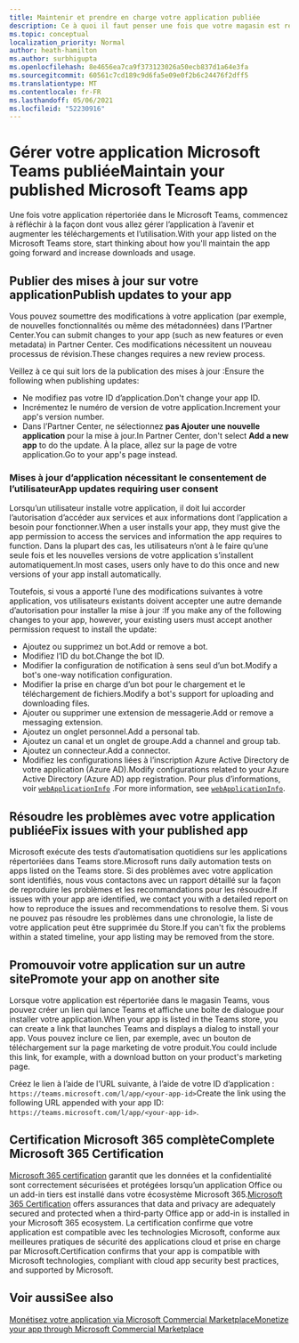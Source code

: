 ```yaml
---
title: Maintenir et prendre en charge votre application publiée
description: Ce à quoi il faut penser une fois que votre magasin est répertorié dans Teams store et AppSource.
ms.topic: conceptual
localization_priority: Normal
author: heath-hamilton
ms.author: surbhigupta
ms.openlocfilehash: 8e4656ea7ca9f373123026a50ecb837d1a64e3fa
ms.sourcegitcommit: 60561c7cd189c9d6fa5e09e0f2b6c24476f2dff5
ms.translationtype: MT
ms.contentlocale: fr-FR
ms.lasthandoff: 05/06/2021
ms.locfileid: "52230916"
---
```

# <a name="maintain-your-published-microsoft-teams-app"></a><span data-ttu-id="a8cd2-103">Gérer votre application Microsoft Teams publiée</span><span class="sxs-lookup"><span data-stu-id="a8cd2-103">Maintain your published Microsoft Teams app</span></span>

<span data-ttu-id="a8cd2-104">Une fois votre application répertoriée dans le Microsoft Teams, commencez à réfléchir à la façon dont vous allez gérer l’application à l’avenir et augmenter les téléchargements et l’utilisation.</span><span class="sxs-lookup"><span data-stu-id="a8cd2-104">With your app listed on the Microsoft Teams store, start thinking about how you'll maintain the app going forward and increase downloads and usage.</span></span>

## <a name="publish-updates-to-your-app"></a><span data-ttu-id="a8cd2-105">Publier des mises à jour sur votre application</span><span class="sxs-lookup"><span data-stu-id="a8cd2-105">Publish updates to your app</span></span>

<span data-ttu-id="a8cd2-106">Vous pouvez soumettre des modifications à votre application (par exemple, de nouvelles fonctionnalités ou même des métadonnées) dans l’Partner Center.</span><span class="sxs-lookup"><span data-stu-id="a8cd2-106">You can submit changes to your app (such as new features or even metadata) in Partner Center.</span></span> <span data-ttu-id="a8cd2-107">Ces modifications nécessitent un nouveau processus de révision.</span><span class="sxs-lookup"><span data-stu-id="a8cd2-107">These changes requires a new review process.</span></span>

<span data-ttu-id="a8cd2-108">Veillez à ce qui suit lors de la publication des mises à jour :</span><span class="sxs-lookup"><span data-stu-id="a8cd2-108">Ensure the following when publishing updates:</span></span>

* <span data-ttu-id="a8cd2-109">Ne modifiez pas votre ID d’application.</span><span class="sxs-lookup"><span data-stu-id="a8cd2-109">Don't change your app ID.</span></span>
* <span data-ttu-id="a8cd2-110">Incrémentez le numéro de version de votre application.</span><span class="sxs-lookup"><span data-stu-id="a8cd2-110">Increment your app's version number.</span></span>
* <span data-ttu-id="a8cd2-111">Dans l’Partner Center, ne sélectionnez **pas Ajouter une nouvelle application** pour la mise à jour.</span><span class="sxs-lookup"><span data-stu-id="a8cd2-111">In Partner Center, don't select **Add a new app** to do the update.</span></span> <span data-ttu-id="a8cd2-112">À la place, allez sur la page de votre application.</span><span class="sxs-lookup"><span data-stu-id="a8cd2-112">Go to your app's page instead.</span></span>

### <a name="app-updates-requiring-user-consent"></a><span data-ttu-id="a8cd2-113">Mises à jour d’application nécessitant le consentement de l’utilisateur</span><span class="sxs-lookup"><span data-stu-id="a8cd2-113">App updates requiring user consent</span></span>

<span data-ttu-id="a8cd2-114">Lorsqu’un utilisateur installe votre application, il doit lui accorder l’autorisation d’accéder aux services et aux informations dont l’application a besoin pour fonctionner.</span><span class="sxs-lookup"><span data-stu-id="a8cd2-114">When a user installs your app, they must give the app permission to access the services and information the app requires to function.</span></span> <span data-ttu-id="a8cd2-115">Dans la plupart des cas, les utilisateurs n’ont à le faire qu’une seule fois et les nouvelles versions de votre application s’installent automatiquement.</span><span class="sxs-lookup"><span data-stu-id="a8cd2-115">In most cases, users only have to do this once and new versions of your app install automatically.</span></span>

<span data-ttu-id="a8cd2-116">Toutefois, si vous a apporté l’une des modifications suivantes à votre application, vos utilisateurs existants doivent accepter une autre demande d’autorisation pour installer la mise à jour :</span><span class="sxs-lookup"><span data-stu-id="a8cd2-116">If you make any of the following changes to your app, however, your existing users must accept another permission request to install the update:</span></span>

* <span data-ttu-id="a8cd2-117">Ajoutez ou supprimez un bot.</span><span class="sxs-lookup"><span data-stu-id="a8cd2-117">Add or remove a bot.</span></span>
* <span data-ttu-id="a8cd2-118">Modifiez l’ID du bot.</span><span class="sxs-lookup"><span data-stu-id="a8cd2-118">Change the bot ID.</span></span>
* <span data-ttu-id="a8cd2-119">Modifier la configuration de notification à sens seul d’un bot.</span><span class="sxs-lookup"><span data-stu-id="a8cd2-119">Modify a bot's one-way notification configuration.</span></span>
* <span data-ttu-id="a8cd2-120">Modifier la prise en charge d’un bot pour le chargement et le téléchargement de fichiers.</span><span class="sxs-lookup"><span data-stu-id="a8cd2-120">Modify a bot's support for uploading and downloading files.</span></span>
* <span data-ttu-id="a8cd2-121">Ajouter ou supprimer une extension de messagerie.</span><span class="sxs-lookup"><span data-stu-id="a8cd2-121">Add or remove a messaging extension.</span></span>
* <span data-ttu-id="a8cd2-122">Ajoutez un onglet personnel.</span><span class="sxs-lookup"><span data-stu-id="a8cd2-122">Add a personal tab.</span></span>
* <span data-ttu-id="a8cd2-123">Ajoutez un canal et un onglet de groupe.</span><span class="sxs-lookup"><span data-stu-id="a8cd2-123">Add a channel and group tab.</span></span>
* <span data-ttu-id="a8cd2-124">Ajoutez un connecteur.</span><span class="sxs-lookup"><span data-stu-id="a8cd2-124">Add a connector.</span></span>
* <span data-ttu-id="a8cd2-125">Modifiez les configurations liées à l’inscription Azure Active Directory de votre application (Azure AD).</span><span class="sxs-lookup"><span data-stu-id="a8cd2-125">Modify configurations related to your Azure Active Directory (Azure AD) app registration.</span></span> <span data-ttu-id="a8cd2-126">Pour plus d’informations, voir [`webApplicationInfo`](~/resources/schema/manifest-schema.md#webapplicationinfo) .</span><span class="sxs-lookup"><span data-stu-id="a8cd2-126">For more information, see [`webApplicationInfo`](~/resources/schema/manifest-schema.md#webapplicationinfo).</span></span>

## <a name="fix-issues-with-your-published-app"></a><span data-ttu-id="a8cd2-127">Résoudre les problèmes avec votre application publiée</span><span class="sxs-lookup"><span data-stu-id="a8cd2-127">Fix issues with your published app</span></span>

<span data-ttu-id="a8cd2-128">Microsoft exécute des tests d’automatisation quotidiens sur les applications répertoriées dans Teams store.</span><span class="sxs-lookup"><span data-stu-id="a8cd2-128">Microsoft runs daily automation tests on apps listed on the Teams store.</span></span> <span data-ttu-id="a8cd2-129">Si des problèmes avec votre application sont identifiés, nous vous contactons avec un rapport détaillé sur la façon de reproduire les problèmes et les recommandations pour les résoudre.</span><span class="sxs-lookup"><span data-stu-id="a8cd2-129">If issues with your app are identified, we contact you with a detailed report on how to reproduce the issues and recommendations to resolve them.</span></span> <span data-ttu-id="a8cd2-130">Si vous ne pouvez pas résoudre les problèmes dans une chronologie, la liste de votre application peut être supprimée du Store.</span><span class="sxs-lookup"><span data-stu-id="a8cd2-130">If you can't fix the problems within a stated timeline, your app listing may be removed from the store.</span></span>

## <a name="promote-your-app-on-another-site"></a><span data-ttu-id="a8cd2-131">Promouvoir votre application sur un autre site</span><span class="sxs-lookup"><span data-stu-id="a8cd2-131">Promote your app on another site</span></span>

<span data-ttu-id="a8cd2-132">Lorsque votre application est répertoriée dans le magasin Teams, vous pouvez créer un lien qui lance Teams et affiche une boîte de dialogue pour installer votre application.</span><span class="sxs-lookup"><span data-stu-id="a8cd2-132">When your app is listed in the Teams store, you can create a link that launches Teams and displays a dialog to install your app.</span></span> <span data-ttu-id="a8cd2-133">Vous pouvez inclure ce lien, par exemple, avec un bouton de téléchargement sur la page marketing de votre produit.</span><span class="sxs-lookup"><span data-stu-id="a8cd2-133">You could include this link, for example, with a download button on your product's marketing page.</span></span>

<span data-ttu-id="a8cd2-134">Créez le lien à l’aide de l’URL suivante, à l’aide de votre ID d’application : `https://teams.microsoft.com/l/app/<your-app-id>`</span><span class="sxs-lookup"><span data-stu-id="a8cd2-134">Create the link using the following URL appended with your app ID: `https://teams.microsoft.com/l/app/<your-app-id>`.</span></span>

## <a name="complete-microsoft-365-certification"></a><span data-ttu-id="a8cd2-135">Certification Microsoft 365 complète</span><span class="sxs-lookup"><span data-stu-id="a8cd2-135">Complete Microsoft 365 Certification</span></span>

<span data-ttu-id="a8cd2-136">[Microsoft 365 certification](/microsoft-365-app-certification/docs/certification) garantit que les données et la confidentialité sont correctement sécurisées et protégées lorsqu’un application Office ou un add-in tiers est installé dans votre écosystème Microsoft 365.</span><span class="sxs-lookup"><span data-stu-id="a8cd2-136">[Microsoft 365 Certification](/microsoft-365-app-certification/docs/certification) offers assurances that data and privacy are adequately secured and protected when a third-party Office app or add-in is installed in your Microsoft 365 ecosystem.</span></span> <span data-ttu-id="a8cd2-137">La certification confirme que votre application est compatible avec les technologies Microsoft, conforme aux meilleures pratiques de sécurité des applications cloud et prise en charge par Microsoft.</span><span class="sxs-lookup"><span data-stu-id="a8cd2-137">Certification confirms that your app is compatible with Microsoft technologies, compliant with cloud app security best practices, and supported by Microsoft.</span></span>

## <a name="see-also"></a><span data-ttu-id="a8cd2-138">Voir aussi</span><span class="sxs-lookup"><span data-stu-id="a8cd2-138">See also</span></span>

[<span data-ttu-id="a8cd2-139">Monétisez votre application via Microsoft Commercial Marketplace</span><span class="sxs-lookup"><span data-stu-id="a8cd2-139">Monetize your app through Microsoft Commercial Marketplace</span></span>](/office/dev/store/monetize-addins-through-microsoft-commercial-marketplace)
